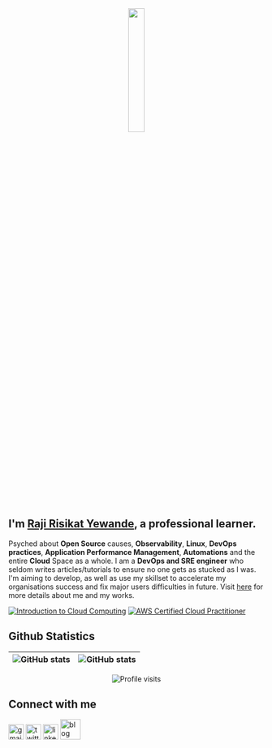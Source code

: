 <center>
<img src="https://rishavanand.github.io/static/images/greetings.gif" align="center" style="width: 25%" />
</center>

## I'm [Raji Risikat Yewande](https://linktr.ee/wandeXdev), a professional learner.

Psyched about **Open Source** causes, **Observability**, **Linux**, **DevOps practices**, **Application Performance Management**,  **Automations** and the entire **Cloud** Space as a whole. I am a **DevOps and SRE engineer**  who seldom writes articles/tutorials to ensure no one gets as stucked as I was. I'm aiming to develop, as well as use my skillset to accelerate my organisations success and fix major users difficulties in future. Visit [here](https://linktr.ee/wandeXdev) for more details about me and my works.

<!--START_SECTION:badges-->
[![Introduction to Cloud Computing](https://images.credly.com/size/100x100/images/2d178f89-4816-4190-8c4a-3bdbfec9db01/Dev_Skills_Network_-_Cloud_Computing_Core.png)](https://www.credly.com/badges/ea07d15f-354f-48d3-81c5-787e595e2d95/public_url)
[![AWS Certified Cloud Practitioner](https://images.credly.com/size/100x100/images/00634f82-b07f-4bbd-a6bb-53de397fc3a6/image.png)](http://www.credly.com/badges/255a1c90-17e7-40a2-aaa9-2209fe1a46c6 "AWS Certified Cloud Practitioner")
<!--END_SECTION:badges-->


<!--
### Tools and languages
![Linux](https://img.shields.io/badge/Linux-FCC624?style=for-the-badge&logo=linux&logoColor=black) 
![Figma](https://img.shields.io/badge/Figma-F24E1E?style=for-the-badge&logo=figma&logoColor=white)
![Vagrant](https://img.shields.io/badge/vagrant-%231563FF.svg?style=for-the-badge&logo=vagrant&logoColor=white)
![Docker](https://img.shields.io/badge/docker-%230db7ed.svg?style=for-the-badge&logo=docker&logoColor=white)
![Git](https://img.shields.io/badge/git-%23F05033.svg?style=for-the-badge&logo=git&logoColor=white)
![GitHub](https://img.shields.io/badge/github-%23121011.svg?style=for-the-badge&logo=github&logoColor=white)
![Python](https://img.shields.io/badge/python-3670A0?style=for-the-badge&logo=python&logoColor=ffdd54)
![HTML5](https://img.shields.io/badge/html5-%23E34F26.svg?style=for-the-badge&logo=html5&logoColor=white)
![AWS](https://img.shields.io/badge/AWS-%23FF9900.svg?style=for-the-badge&logo=amazon-aws&logoColor=white)
![MySQL](https://img.shields.io/badge/mysql-%2300f.svg?style=for-the-badge&logo=mysql&logoColor=white)
![CSS](https://img.shields.io/badge/CSS-239120?&style=for-the-badge&logo=css3&logoColor=white)
![C](https://img.shields.io/badge/C-00599C?style=for-the-badge&logo=c&logoColor=white)
![Shell Script](https://img.shields.io/badge/Shell_Script-121011?style=for-the-badge&logo=gnu-bash&logoColor=white)
![VScode](https://img.shields.io/badge/Visual_Studio_Code-0078D4?style=for-the-badge&logo=visual%20studio%20code&logoColor=white)
-->

## Github Statistics
| <img align="center" src="https://github-readme-stats.vercel.app/api?username=wandexdev&show_icons=true&count_private=true&hide_border=true" alt="GitHub stats" /> | <img align="center" src="https://github-readme-stats.vercel.app/api/top-langs/?username=wandeXdev&layout=compact&theme=light&hide_border=false" alt="GitHub stats" /> |
| ------------- | ------------- |

<p align="center">
<img src="https://visitor-badge.glitch.me/badge?page_id=wandexdev.wandexdev" alt="Profile visits" />

## Connect with me
[<img src='https://cdn.jsdelivr.net/npm/simple-icons@3.0.1/icons/gmail.svg' alt='gmail' height='30'>](mailto:tiwande04@gmail.com)  [<img src='https://cdn.jsdelivr.net/npm/simple-icons@3.0.1/icons/twitter.svg' alt='twitter' height='30'>](https://twitter.com/@wandeXdev)  [<img src='https://cdn.jsdelivr.net/npm/simple-icons@3.13.0/icons/linkedin.svg' alt='linkedin' height='30'>](https://www.linkedin.com/in/raji-risikat-yewande)  [<img src='https://cdn.jsdelivr.net/npm/simple-icons@3.0.1/icons/dev-dot-to.svg' alt='blog' height='40'>](https://dev.to/wandexdev)


<!--
**wandexdev/wandexdev** is a ✨ _special_ ✨ repository because its `README.md` (this file) appears on your GitHub profile.

Here are some ideas to get you started:

- 🔭 I’m currently working on ...
- 🌱 I’m currently learning ...
- 👯 I’m looking to collaborate on ...
- 🤔 I’m looking for help with ...
- 💬 Ask me about ...
- 📫 How to reach me: ...
- 😄 Pronouns: ...
- ⚡ Fun fact: ...


## Hello there, <img src="https://raw.githubusercontent.com/MartinHeinz/MartinHeinz/master/wave.gif" width="30px"> I'm [Raji R. Yewande](https://linktr.ee/wandeXdev).

## Hello there <img src="https://github.com/claytonjhamilton/claytonjhamilton/blob/main/images/waving_hand.gif" width="40px">, I'm [Raji Risikat Yewande](https://linktr.ee/wandeXdev).
Pleasure to meet you..
-->
